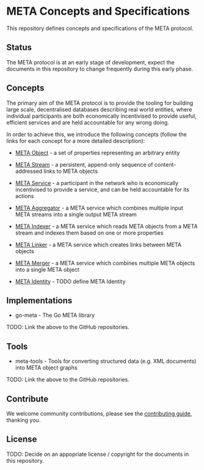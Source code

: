 # META Concepts and Specifications

This repository defines concepts and specifications of the META protocol.

## Status

The META protocol is at an early stage of development, expect the documents in
this repository to change frequently during this early phase.

## Concepts

The primary aim of the META protocol is to provide the tooling for building
large scale, decentralised databases describing real world entities, where
individual participants are both economically incentivised to provide useful,
efficient services and are held accountable for any wrong doing.

In order to achieve this, we introduce the following concepts (follow the links
for each concept for a more detailed description):

* [META Object](concepts/object.md) - a set of properties representing an
  arbitrary entity

* [META Stream](concepts/stream.md) - a persistent, append-only sequence of
  content-addressed links to META objects

* [META Service](concepts/service.md) - a participant in the network who is
  economically incentivised to provide a service, and can be held accountable
  for its actions

* [META Aggregator](concepts/aggregator.md) - a META service which combines
  multiple input META streams into a single output META stream

* [META Indexer](concepts/indexer.md) - a META service which reads META objects
  from a META stream and indexes them based on one or more properties

* [META Linker](concepts/linker.md) - a META service which creates links
  between META objects

* [META Merger](concepts/merger.md) - a META service which combines multiple
  META objects into a single META object

* [META Identity](concepts/identity.md) - TODO define META Identity

## Implementations

* go-meta - The Go META library

TODO: Link the above to the GitHub repositories.

## Tools

* meta-tools - Tools for converting structured data (e.g. XML documents) into
  META object graphs

TODO: Link the above to the GitHub repositories.

## Contribute
We welcome community contributions, please see the [contributing guide](CONTRIBUTING.md), thanking you.

## License

TODO: Decide on an appopriate license / copyright for the documents in this
repository.
